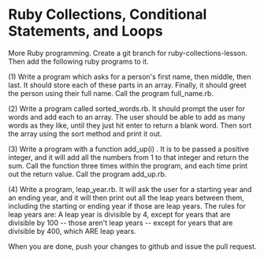 # Ruby Collections, Conditional Statements, and Loops

More Ruby programming.  Create a git branch for ruby-collections-lesson.  Then add the following ruby programs to it.

(1) Write a program which asks for a person's first name, then middle, then last.  It should store each of these parts in an array. Finally, it should greet the person using their full name.  Call the program full_name.rb.

(2) Write a program called sorted_words.rb.  It should prompt the user for words and add each to an array.  The user should be able to add as many words as they like, until they just hit enter to return a blank word. Then sort the array using the sort method and print it out. 

(3) Write a program with a function add_up(i) .  It is to be passed a positive integer, and it will add all the numbers from 1 to that integer and return the sum.  Call the function three times within the program, and each time print out the return value.  Call the program add_up.rb.

(4) Write a program, leap_year.rb.  It will ask the user for a starting year and an ending year, and it will then print out all the leap years between them, including the starting or ending year if those are leap years. The rules for leap years are: A leap year is divisible by 4, except for years that are divisible by 100 -- those aren't leap years -- except for years that are divisible by 400, which ARE leap years.

When you are done, push your changes to github and issue the pull request.
